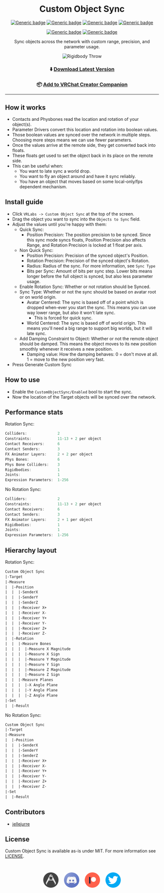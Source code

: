 <div align="center">

# Custom Object Sync

[![Generic badge](https://img.shields.io/github/downloads/VRLabs/Custom-Object-Sync/total?label=Downloads)](https://github.com/VRLabs/Custom-Object-Sync/releases/latest)
[![Generic badge](https://img.shields.io/badge/License-MIT-informational.svg)](https://github.com/VRLabs/Custom-Object-Sync/blob/main/LICENSE)
[![Generic badge](https://img.shields.io/badge/Unity-2019.4.31f1-lightblue.svg)](https://unity3d.com/unity/whats-new/2019.4.31)
[![Generic badge](https://img.shields.io/badge/SDK-AvatarSDK3-lightblue.svg)](https://vrchat.com/home/download)

[![Generic badge](https://img.shields.io/discord/706913824607043605?color=%237289da&label=DISCORD&logo=Discord&style=for-the-badge)](https://discord.vrlabs.dev/)
[![Generic badge](https://img.shields.io/endpoint.svg?url=https%3A%2F%2Fshieldsio-patreon.vercel.app%2Fapi%3Fusername%3Dvrlabs%26type%3Dpatrons&style=for-the-badge)](https://patreon.vrlabs.dev/)

Sync objects across the network with custom range, precision, and parameter usage.

![Rigidbody Throw](https://github.com/VRLabs/Custom-Object-Sync/assets/76777936/b4915105-3d27-4095-b162-435a2a981b89)


### ⬇️ [Download Latest Version](https://github.com/VRLabs/Custom-Object-Sync/releases/latest)


### 📦 [Add to VRChat Creator Companion](https://vrlabs.dev/packages?package=dev.vrlabs.custom-object-sync)

</div>

---

## How it works

* Contacts and Physbones read the location and rotation of your object(s).
* Parameter Drivers convert this location and rotation into boolean values.
* Those boolean values are synced over the network in multiple steps. Choosing more steps means we can use fewer parameters.
* Once the values arrive at the remote side, they get converted back into floats.
* These floats get used to set the object back in its place on the remote side.
* This can be useful when:
  * You want to late sync a world drop.
  * You want to fly an object around and have it sync reliably.
  * You have an object that moves based on some local-only/fps dependent mechanism.

## Install guide

* Click `VRLabs -> Custom Object Sync` at the top of the screen.
* Drag the object you want to sync into the `Objects to Sync` field.
* Adjust the values until you're happy with them:
  * Quick Sync:
    * Position Precision: The position precision to be synced. Since this sync mode syncs floats, Position Precision also affects Range, and Rotation Precision is locked at 1 float per axis.
  * Non Quick Sync:
    * Position Precision: Precision of the synced object's Position.
    * Rotation Precision: Precision of the synced object's Rotation.
    * Radius: Radius of the sync. For more information, see `Sync Type`
    * Bits per Sync: Amount of bits per sync step. Lower bits means longer before the full object is synced, but also less parameter usage.
  * Enable Rotation Sync: Whether or not rotation should be Synced.
  * Sync Type: Whether or not the sync should be based on avatar root or on world origin.
    * Avatar Centered: The sync is based off of a point which is dropped when-ever you start the sync. This means you can use way lower range, but also it won't late sync.
      * This is forced for quick sync.
    * World Centered: The sync is based off of world origin. This means you'll need a big range to support big worlds, but it will late sync.
  * Add Damping Constraint to Object: Whether or not the remote object should be damped. This means the object moves to its new position smoothly whenever it receives a new position.
    * Damping value: How the damping behaves: 0 = don't move at all. 1 = move to the new position very fast.
* Press Generate Custom Sync

## How to use

* Enable the `CustomObjectSync/Enabled` bool to start the sync.
* Now the location of the Target objects will be synced over the network.

## Performance stats

Rotation Sync:
```c++
Colliders:              2
Constraints:            11-13 + 2 per object 
Contact Receivers:      6
Contact Senders:        3
FX Animator Layers:     2 + 2 per object
Phys Bones:             6
Phys Bone Colliders:    3
Rigidbodies:            1
Joints:                 1
Expression Parameters:  1-256
```

No Rotation Sync:
```c++
Colliders:              2
Constraints:            11-13 + 2 per object 
Contact Receivers:      6
Contact Senders:        3
FX Animator Layers:     2 + 1 per object
Rigidbodies:            1
Joints:                 1
Expression Parameters:  1-256
```

## Hierarchy layout

Rotation Sync:
```html
Custom Object Sync
|-Target
|-Measure
|  |-Position
|  |  |-SenderX
|  |  |-SenderY
|  |  |-SenderZ
|  |  |-Receiver X+
|  |  |-Receiver X-
|  |  |-Receiver Y+
|  |  |-Receiver Y-
|  |  |-Receiver Z+
|  |  |-Receiver Z-
|  |-Rotation
|  |  |-Measure Bones
|  |  |  |-Measure X Magnitude
|  |  |  |-Measure X Sign
|  |  |  |-Measure Y Magnitude
|  |  |  |-Measure Y Sign
|  |  |  |-Measure Z Magnitude
|  |  |  |-Measure Z Sign
|  |  |-Measure Planes
|  |  |  |-X Angle Plane
|  |  |  |-Y Angle Plane
|  |  |  |-Z Angle Plane
|-Set
|  |-Result
```

No Rotation Sync:
```html
Custom Object Sync
|-Target
|-Measure
|  |-Position
|  |  |-SenderX
|  |  |-SenderY
|  |  |-SenderZ
|  |  |-Receiver X+
|  |  |-Receiver X-
|  |  |-Receiver Y+
|  |  |-Receiver Y-
|  |  |-Receiver Z+
|  |  |-Receiver Z-
|-Set
|  |-Result
```

## Contributors

* [jellejurre](https://github.com/jellejurre)

## License

Custom Object Sync is available as-is under MIT. For more information see [LICENSE](https://github.com/VRLabs/Custom-Object-Sync/blob/main/LICENSE).

​

<div align="center">

[<img src="https://github.com/VRLabs/Resources/raw/main/Icons/VRLabs.png" width="50" height="50">](https://vrlabs.dev "VRLabs")
<img src="https://github.com/VRLabs/Resources/raw/main/Icons/Empty.png" width="10">
[<img src="https://github.com/VRLabs/Resources/raw/main/Icons/Discord.png" width="50" height="50">](https://discord.vrlabs.dev/ "VRLabs")
<img src="https://github.com/VRLabs/Resources/raw/main/Icons/Empty.png" width="10">
[<img src="https://github.com/VRLabs/Resources/raw/main/Icons/Patreon.png" width="50" height="50">](https://patreon.vrlabs.dev/ "VRLabs")
<img src="https://github.com/VRLabs/Resources/raw/main/Icons/Empty.png" width="10">
[<img src="https://github.com/VRLabs/Resources/raw/main/Icons/Twitter.png" width="50" height="50">](https://twitter.com/vrlabsdev "VRLabs")

</div>

